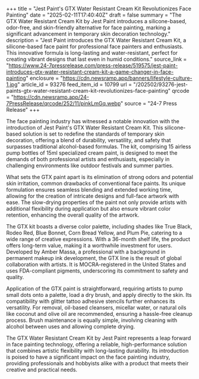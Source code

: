 +++
title = "Jest Paint's GTX Water Resistant Cream Kit Revolutionizes Face Painting"
date = "2025-02-11T17:40:40Z"
draft = false
summary = "The GTX Water Resistant Cream Kit by Jest Paint introduces a silicone-based, odor-free, and skin-friendly alternative for face painting, marking a significant advancement in temporary skin decoration technology."
description = "Jest Paint introduces the GTX Water Resistant Cream Kit, a silicone-based face paint for professional face painters and enthusiasts. This innovative formula is long-lasting and water-resistant, perfect for creating vibrant designs that last even in humid conditions."
source_link = "https://www.24-7pressrelease.com/press-release/519575/jest-paint-introduces-gtx-water-resistant-cream-kit-a-game-changer-in-face-painting"
enclosure = "https://cdn.newsramp.app/banners/lifestyle-culture-1.jpg"
article_id = 93276
feed_item_id = 10799
url = "/202502/93276-jest-paints-gtx-water-resistant-cream-kit-revolutionizes-face-painting"
qrcode = "https://cdn.newsramp.app/24-7PressRelease/qrcode/252/11/pinkLmGq.webp"
source = "24-7 Press Release"
+++

<p>The face painting industry has witnessed a notable innovation with the introduction of Jest Paint's GTX Water Resistant Cream Kit. This silicone-based solution is set to redefine the standards of temporary skin decoration, offering a blend of durability, versatility, and safety that surpasses traditional alcohol-based formulas. The kit, comprising 15 airless pump bottles of 15ml specialized cream paint, is designed to meet the demands of both professional artists and enthusiasts, especially in challenging environments like outdoor festivals and summer parties.</p><p>What sets the GTX paint apart is its elimination of strong odors and potential skin irritation, common drawbacks of conventional face paints. Its unique formulation ensures seamless blending and extended working time, allowing for the creation of intricate designs and full-face artwork with ease. The slow-drying properties of the paint not only provide artists with additional flexibility during application but also ensure vibrant color retention, enhancing the overall quality of the artwork.</p><p>The GTX kit boasts a diverse color palette, including shades like True Black, Rodeo Red, Blue Bonnet, Corn Bread Yellow, and Plum Pie, catering to a wide range of creative expressions. With a 36-month shelf life, the product offers long-term value, making it a worthwhile investment for users. Developed by Amber Massa, a professional with a background in permanent makeup ink development, the GTX line is the result of global collaboration with artists. It is MOCRA-registered in the United States and uses FDA-compliant pigments, underscoring its commitment to safety and quality.</p><p>Application of the GTX paint is straightforward, requiring artists to pump small dots onto a palette, load a dry brush, and apply directly to the skin. Its compatibility with glitter tattoo adhesive stencils further enhances its versatility. For removal, oil-based cleansers, micellar water, or natural oils like coconut and olive oil are recommended, ensuring a hassle-free cleanup process. Brush maintenance is equally simple, involving cleaning with alcohol between uses and allowing complete drying.</p><p>The GTX Water Resistant Cream Kit by Jest Paint represents a leap forward in face painting technology, offering a reliable, high-performance solution that combines artistic flexibility with long-lasting durability. Its introduction is poised to have a significant impact on the face painting industry, providing professionals and hobbyists alike with a product that meets their creative and practical needs.</p>